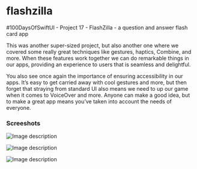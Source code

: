 # flashzilla
#100DaysOfSwiftUI - Project 17 - FlashZilla - a question and answer flash card app

This was another super-sized project, but also another one where we covered some really great techniques like gestures, haptics, Combine, and more. When these features work together we can do remarkable things in our apps, providing an experience to users that is seamless and delightful.

You also see once again the importance of ensuring accessibility in our apps. It’s easy to get carried away with cool gestures and more, but then forget that straying from standard UI also means we need to up our game when it comes to VoiceOver and more. Anyone can make a good idea, but to make a great app means you’ve taken into account the needs of everyone.

### Screeshots
![Image description](https://cathalfarrell.com/repo-images/flashzilla1.png)

![Image description](https://cathalfarrell.com/repo-images/flashzilla2.png)

![Image description](https://cathalfarrell.com/repo-images/flashzilla3.png)
